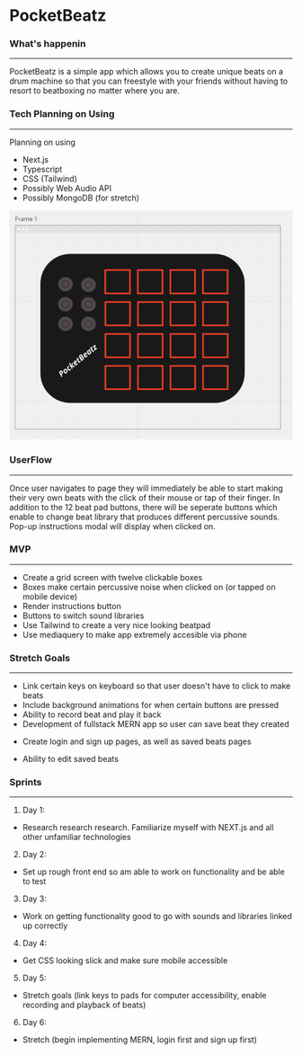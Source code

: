 # __PocketBeatz__
 
 ### What's happenin
 ---
 PocketBeatz is a simple app which allows you to create unique beats on a drum machine so that you can freestyle with your friends without having to resort to beatboxing no matter where you are.
 
 ### Tech Planning on Using
 ---
 Planning on using
 - Next.js
 - Typescript
 - CSS (Tailwind)
 - Possibly Web Audio API
 - Possibly MongoDB (for stretch)


 ![wireframe](./public/p4-wireframe.png)

 ### UserFlow
 ---
 Once user navigates to page they will immediately be able to start making their very own beats with the click of their mouse or tap of their finger. In addition to the 12 beat pad buttons, there will be seperate buttons which enable to change beat library that produces different percussive sounds. Pop-up instructions modal will display when clicked on.

 ### MVP
 ---
 * Create a grid screen with twelve clickable boxes
 * Boxes make certain percussive noise when clicked on (or tapped on mobile device)
 * Render instructions button
 * Buttons to switch sound libraries
 * Use Tailwind to create a very nice looking beatpad
 * Use mediaquery to make app extremely accesible via phone


 ### Stretch Goals
 ---
 * Link certain keys on keyboard so that user doesn't have to click to make beats
 * Include background animations for when certain buttons are pressed 
 * Ability to record beat and play it back
 * Development of fullstack MERN app so user can save beat they created
  - Create login and sign up pages, as well as saved beats pages
 * Ability to edit saved beats
 
 
 ### Sprints
 ---
 1. Day 1:
   * Research research research. Familiarize myself with NEXT.js and all other unfamiliar technologies
 2. Day 2:
   * Set up rough front end so am able to work on functionality and be able to test
 3. Day 3:
   * Work on getting functionality good to go with sounds and libraries linked up correctly
 4. Day 4:
   * Get CSS looking slick and make sure mobile accessible
 5. Day 5:
   * Stretch goals (link keys to pads for computer accessibility, enable recording and playback of beats)
 6. Day 6:
   * Stretch (begin implementing MERN, login first and sign up first)
 